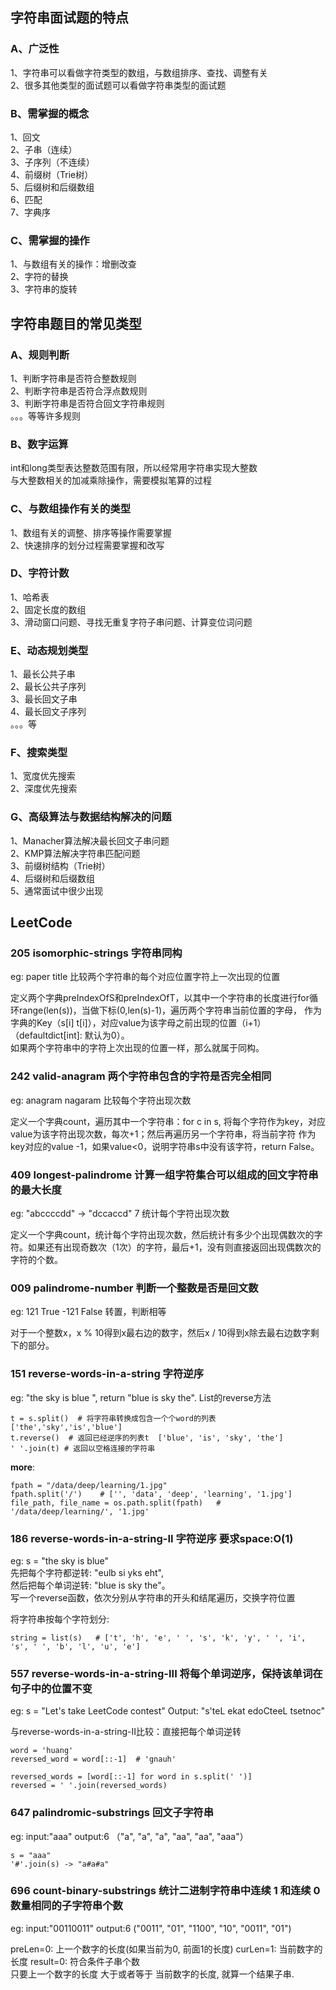 ## 字符串面试题的特点
### A、广泛性
1、字符串可以看做字符类型的数组，与数组排序、查找、调整有关 <br>
2、很多其他类型的面试题可以看做字符串类型的面试题 <br>
### B、需掌握的概念
1、回文 <br>
2、子串（连续）<br>
3、子序列（不连续）<br>
4、前缀树（Trie树）<br>
5、后缀树和后缀数组 <br>
6、匹配 <br>
7、字典序 <br>
### C、需掌握的操作
1、与数组有关的操作：增删改查 <br>
2、字符的替换 <br>
3、字符串的旋转 <br>

## 字符串题目的常见类型
### A、规则判断
1、判断字符串是否符合整数规则 <br>
2、判断字符串是否符合浮点数规则 <br>
3、判断字符串是否符合回文字符串规则 <br>
 。。。等等许多规则 <br>
### B、数字运算 
 int和long类型表达整数范围有限，所以经常用字符串实现大整数 <br>
 与大整数相关的加减乘除操作，需要模拟笔算的过程 <br>
### C、与数组操作有关的类型 
1、数组有关的调整、排序等操作需要掌握 <br>
2、快速排序的划分过程需要掌握和改写 <br>
### D、字符计数 
1、哈希表 <br>
2、固定长度的数组 <br>
3、滑动窗口问题、寻找无重复字符子串问题、计算变位词问题 <br>
### E、动态规划类型 
1、最长公共子串 <br>
2、最长公共子序列 <br>
3、最长回文子串 <br>
4、最长回文子序列 <br>
。。。等 <br>
### F、搜索类型 
1、宽度优先搜索 <br>
2、深度优先搜索 <br>
### G、高级算法与数据结构解决的问题
1、Manacher算法解决最长回文子串问题 <br>
2、KMP算法解决字符串匹配问题 <br>
3、前缀树结构（Trie树）<br>
4、后缀树和后缀数组 <br>
5、通常面试中很少出现 <br>

## LeetCode
### 205 isomorphic-strings  字符串同构
eg: paper title    比较两个字符串的每个对应位置字符上一次出现的位置

定义两个字典preIndexOfS和preIndexOfT，以其中一个字符串的长度进行for循环range(len(s))，当做下标(0,len(s)-1)，遍历两个字符串当前位置的字母，
作为字典的Key（s[i] t[i]），对应value为该字母之前出现的位置（i+1）（defaultdict[int]: 默认为0）。<br>
如果两个字符串中的字符上次出现的位置一样，那么就属于同构。

### 242 valid-anagram  两个字符串包含的字符是否完全相同
eg: anagram nagaram    比较每个字符出现次数

定义一个字典count，遍历其中一个字符串：for c in s, 将每个字符作为key，对应value为该字符出现次数，每次+1；然后再遍历另一个字符串，将当前字符
作为key对应的value -1，如果value<0，说明字符串s中没有该字符，return False。

### 409 longest-palindrome  计算一组字符集合可以组成的回文字符串的最大长度
eg: "abccccdd"  ->  "dccaccd"  7   统计每个字符出现次数

定义一个字典count，统计每个字符出现次数，然后统计有多少个出现偶数次的字符。如果还有出现奇数次（1次）的字符，最后+1，没有则直接返回出现偶数次的字符的个数。

### 009 palindrome-number  判断一个整数是否是回文数
eg:  121 True  -121 False   转置，判断相等

对于一个整数x，x % 10得到x最右边的数字，然后x / 10得到x除去最右边数字剩下的部分。

### 151 reverse-words-in-a-string  字符逆序
eg: "the sky is  blue ", return "blue is sky the".  List的reverse方法
```
t = s.split()  # 将字符串转换成包含一个个word的列表 ['the','sky','is','blue'] 
t.reverse()  # 返回已经逆序的列表t  ['blue', 'is', 'sky', 'the'] 
' '.join(t) # 返回以空格连接的字符串
```
**more**:
```
fpath = "/data/deep/learning/1.jpg" 
fpath.split('/')    # ['', 'data', 'deep', 'learning', '1.jpg'] 
file_path, file_name = os.path.split(fpath)   # '/data/deep/learning/', '1.jpg'
```

### 186 reverse-words-in-a-string-II  字符逆序 要求space:O(1)
eg: s = "the sky is blue"<br>
先把每个字符都逆转: "eulb si yks eht", <br>
然后把每个单词逆转: "blue is sky the"。<br>
写一个reverse函数，依次分别从字符串的开头和结尾遍历，交换字符位置 <br>

将字符串按每个字符划分: <br>
```
string = list(s)   # ['t', 'h', 'e', ' ', 's', 'k', 'y', ' ', 'i', 's', ' ', 'b', 'l', 'u', 'e']
```
### 557 reverse-words-in-a-string-III 将每个单词逆序，保持该单词在句子中的位置不变
eg: s = "Let's take LeetCode contest"   Output: "s'teL ekat edoCteeL tsetnoc"

与reverse-words-in-a-string-II比较：直接把每个单词逆转<br>
```
word = 'huang'
reversed_word = word[::-1]  # 'gnauh'

reversed_words = [word[::-1] for word in s.split(' ')]
reversed = ' '.join(reversed_words)
```

### 647 palindromic-substrings  回文子字符串
eg: input:"aaa" output:6 （"a", "a", "a", "aa", "aa", "aaa"）
```
s = "aaa" 
'#'.join(s) -> "a#a#a"
```

### 696 count-binary-substrings  统计二进制字符串中连续 1 和连续 0 数量相同的子字符串个数
eg: input:"00110011" output:6 ("0011", "01", "1100", "10", "0011", "01")

preLen=0: 上一个数字的长度(如果当前为0, 前面1的长度)  curLen=1: 当前数字的长度  result=0: 符合条件子串个数<br>
只要上一个数字的长度 大于或者等于 当前数字的长度, 就算一个结果子串.

